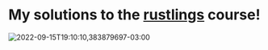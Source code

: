 # My solutions to the [rustlings](https://github.com/rust-lang/rustlings) course!

![2022-09-15T19:10:10,383879697-03:00](https://user-images.githubusercontent.com/61162680/190519420-454a8c6b-1fba-459c-b37b-e36b0f82e61a.png)

